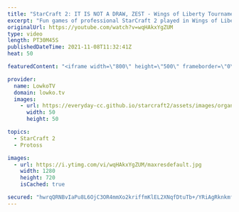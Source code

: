 ```yaml
---
title: "StarCraft 2: IT IS NOT A DRAW, ZEST - Wings of Liberty Tournament in 2021?!"
excerpt: "Fun games of professional StarCraft 2 played in Wings of Liberty? In this video I cast a few of the games from the \"FilthyRake's WoL Brawl\" even that took place last weekend.  Support my work on Patreon: http://www.patreon.com/lowkotv Become a YouTube member: https://lowko.tv/join  My second channel:"
originalUrl: https://youtube.com/watch?v=wqHAkxYgZUM
type: video
length: PT30M45S
publishedDateTime: 2021-11-08T11:32:41Z
heat: 50

featuredContent: "<iframe width=\"800\" height=\"500\" frameborder=\"0\" src=\"https://www.youtube.com/embed/wqHAkxYgZUM\" allow=\"accelerometer; autoplay; encrypted-media; gyroscope; picture-in-picture\" allowfullscreen></iframe>"

provider:
  name: LowkoTV
  domain: lowko.tv
  images:
    - url: https://everyday-cc.github.io/starcraft2/assets/images/organizations/lowko.tv-50x50.jpg
      width: 50
      height: 50

topics:
  - StarCraft 2
  - Protoss

images:
  - url: https://i.ytimg.com/vi/wqHAkxYgZUM/maxresdefault.jpg
    width: 1280
    height: 720
    isCached: true

secured: "hwrqQRNBvIaPu8L6OjC3OR4mmXo2kriffmKlEL2XNqfDtuTb+/YRiAgRknkmf6OcdCR27NaWH5fd+zGvfY5cRyzbqetYLORb/xckXL8wjR4sgzXoKwEK41UtPgsTEe0PIx1HGSer9ThucpEhiXz8sD/g/eWqYumqQxIZfbNYg5msftPPDxoeX/HIwAixYabFrPvhI0Oj7X0b/zS/eqESSA8f8fmeRYncVWhXPj658Tw7hQgoUZ7iJ1623XeyAj/8hUDJ+ydn4FZkRpa/bAgl00BFl6uQrhrvKwcmpbcniw8Zm269PN9rKnvdYYxjGZyAIqiyQ4mSgLua+7Ccd5aj59VodueUWBaX+NreGalgJLfnt0hvV4K5j+B+bSiIksEWIKeINwBNElbVnr8cki5k2O1mMitAVZUuEKdVFPrpuoNHwZZ+uP8dlCC4e8LXoc1G;a+tT8BbMRC0imEsJH2gW4Q=="
---
```


